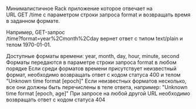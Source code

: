 Минималистичное Rack приложение которое отвечает на  
URL GET /time
с параметром строки запроса format и возвращать время в заданном формате. 

Например, GET-запрос  
/time?format=year%2Cmonth%2Cday
вернет ответ с типом text/plain и телом 1970-01-01.

Доступные форматы времени: year, month, day, hour, minute, second
Форматы передаются в параметре строки запроса format в любом порядке
Если среди форматов времени присутствует неизвестный формат, необходимо возвращать ответ с кодом статуса 400 и телом "Unknown time format [epoch]"
Если неизвестных форматов несколько, все они должны быть перечислены в теле ответа, например: "Unknown time format [epoch, age]"
При запросе на любой другой URL необходимо возвращать ответ с кодом статуса 404
